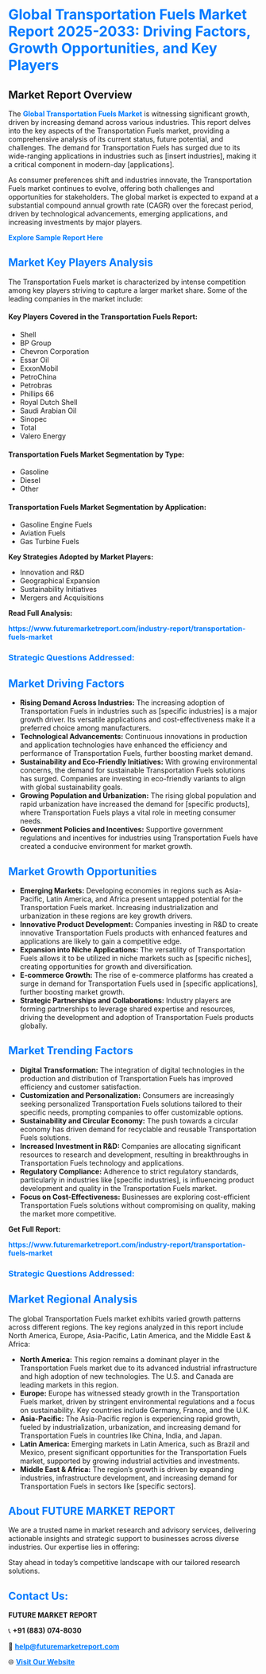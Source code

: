 <h1 style="color: #007BFF;">Global Transportation Fuels Market Report 2025-2033: Driving Factors, Growth Opportunities, and Key Players</h1>

<section id="overview">
<h2>Market Report Overview</h2>
<p>The <a href="https://www.futuremarketreport.com/industry-report/transportation-fuels-market" style="color: #007BFF; text-decoration: none;"><strong>Global Transportation Fuels Market</strong></a> is witnessing significant growth, driven by increasing demand across various industries. This report delves into the key aspects of the Transportation Fuels market, providing a comprehensive analysis of its current status, future potential, and challenges. The demand for Transportation Fuels has surged due to its wide-ranging applications in industries such as [insert industries], making it a critical component in modern-day [applications].</p>
<p>As consumer preferences shift and industries innovate, the Transportation Fuels market continues to evolve, offering both challenges and opportunities for stakeholders. The global market is expected to expand at a substantial compound annual growth rate (CAGR) over the forecast period, driven by technological advancements, emerging applications, and increasing investments by major players.</p>
</section>

<section id="overview">
<p><a href="https://www.futuremarketreport.com/request-sample/reportId=87198" style="color: #007BFF; text-decoration: none;"><strong>Explore Sample Report Here</strong></a></p>
</section>

<section id="key-players">
<h2 style="color: #007BFF;">Market Key Players Analysis</h2>
<p>The Transportation Fuels market is characterized by intense competition among key players striving to capture a larger market share. Some of the leading companies in the market include:</p>
<h4>Key Players Covered in the Transportation Fuels Report:</h4>
<ul><li>Shell</li><li>BP Group</li><li>Chevron Corporation</li><li>Essar Oil</li><li>ExxonMobil</li><li>PetroChina</li><li>Petrobras</li><li>Phillips 66</li><li>Royal Dutch Shell</li><li>Saudi Arabian Oil</li><li>Sinopec</li><li>Total</li><li>Valero Energy</li></ul>
<h4>Transportation Fuels Market Segmentation by Type:</h4>
<ul><li>Gasoline</li><li>Diesel</li><li>Other</li></ul>

<h4>Transportation Fuels Market Segmentation by Application:</h4>
<ul><li>Gasoline Engine Fuels</li><li>Aviation Fuels</li><li>Gas Turbine Fuels</li></ul>
<p><strong>Key Strategies Adopted by Market Players:</strong></p>
<ul>
<li>Innovation and R&D</li>
<li>Geographical Expansion</li>
<li>Sustainability Initiatives</li>
<li>Mergers and Acquisitions</li>
</ul>
</section>

<section>
<p><strong>Read Full Analysis: </strong></p><a href="https://www.futuremarketreport.com/industry-report/transportation-fuels-market" style="color: #007BFF; text-decoration: none;"><strong>https://www.futuremarketreport.com/industry-report/transportation-fuels-market</strong></a>
<h3 style="color: #007BFF;">Strategic Questions Addressed:</h3>
</section>

<section id="driving-factors">
<h2 style="color: #007BFF;">Market Driving Factors</h2>
<ul>
<li><strong>Rising Demand Across Industries:</strong> The increasing adoption of Transportation Fuels in industries such as [specific industries] is a major growth driver. Its versatile applications and cost-effectiveness make it a preferred choice among manufacturers.</li>
<li><strong>Technological Advancements:</strong> Continuous innovations in production and application technologies have enhanced the efficiency and performance of Transportation Fuels, further boosting market demand.</li>
<li><strong>Sustainability and Eco-Friendly Initiatives:</strong> With growing environmental concerns, the demand for sustainable Transportation Fuels solutions has surged. Companies are investing in eco-friendly variants to align with global sustainability goals.</li>
<li><strong>Growing Population and Urbanization:</strong> The rising global population and rapid urbanization have increased the demand for [specific products], where Transportation Fuels plays a vital role in meeting consumer needs.</li>
<li><strong>Government Policies and Incentives:</strong> Supportive government regulations and incentives for industries using Transportation Fuels have created a conducive environment for market growth.</li>
</ul>
</section>

<section id="growth-opportunities">
<h2 style="color: #007BFF;">Market Growth Opportunities</h2>
<ul>
<li><strong>Emerging Markets:</strong> Developing economies in regions such as Asia-Pacific, Latin America, and Africa present untapped potential for the Transportation Fuels market. Increasing industrialization and urbanization in these regions are key growth drivers.</li>
<li><strong>Innovative Product Development:</strong> Companies investing in R&D to create innovative Transportation Fuels products with enhanced features and applications are likely to gain a competitive edge.</li>
<li><strong>Expansion into Niche Applications:</strong> The versatility of Transportation Fuels allows it to be utilized in niche markets such as [specific niches], creating opportunities for growth and diversification.</li>
<li><strong>E-commerce Growth:</strong> The rise of e-commerce platforms has created a surge in demand for Transportation Fuels used in [specific applications], further boosting market growth.</li>
<li><strong>Strategic Partnerships and Collaborations:</strong> Industry players are forming partnerships to leverage shared expertise and resources, driving the development and adoption of Transportation Fuels products globally.</li>
</ul>
</section>

<section id="trending-factors">
<h2 style="color: #007BFF;">Market Trending Factors</h2>
<ul>
<li><strong>Digital Transformation:</strong> The integration of digital technologies in the production and distribution of Transportation Fuels has improved efficiency and customer satisfaction.</li>
<li><strong>Customization and Personalization:</strong> Consumers are increasingly seeking personalized Transportation Fuels solutions tailored to their specific needs, prompting companies to offer customizable options.</li>
<li><strong>Sustainability and Circular Economy:</strong> The push towards a circular economy has driven demand for recyclable and reusable Transportation Fuels solutions.</li>
<li><strong>Increased Investment in R&D:</strong> Companies are allocating significant resources to research and development, resulting in breakthroughs in Transportation Fuels technology and applications.</li>
<li><strong>Regulatory Compliance:</strong> Adherence to strict regulatory standards, particularly in industries like [specific industries], is influencing product development and quality in the Transportation Fuels market.</li>
<li><strong>Focus on Cost-Effectiveness:</strong> Businesses are exploring cost-efficient Transportation Fuels solutions without compromising on quality, making the market more competitive.</li>
</ul>
</section>

<section>
<p><strong>Get Full Report: </strong></p><a href="https://www.futuremarketreport.com/industry-report/transportation-fuels-market" style="color: #007BFF; text-decoration: none;"><strong>https://www.futuremarketreport.com/industry-report/transportation-fuels-market</strong></a>
<h3 style="color: #007BFF;">Strategic Questions Addressed:</h3>
</section>


<section id="regional-analysis">
<h2 style="color: #007BFF;">Market Regional Analysis</h2>
<p>The global Transportation Fuels market exhibits varied growth patterns across different regions. The key regions analyzed in this report include North America, Europe, Asia-Pacific, Latin America, and the Middle East & Africa:</p>
<ul>
<li><strong>North America:</strong> This region remains a dominant player in the Transportation Fuels market due to its advanced industrial infrastructure and high adoption of new technologies. The U.S. and Canada are leading markets in this region.</li>
<li><strong>Europe:</strong> Europe has witnessed steady growth in the Transportation Fuels market, driven by stringent environmental regulations and a focus on sustainability. Key countries include Germany, France, and the U.K.</li>
<li><strong>Asia-Pacific:</strong> The Asia-Pacific region is experiencing rapid growth, fueled by industrialization, urbanization, and increasing demand for Transportation Fuels in countries like China, India, and Japan.</li>
<li><strong>Latin America:</strong> Emerging markets in Latin America, such as Brazil and Mexico, present significant opportunities for the Transportation Fuels market, supported by growing industrial activities and investments.</li>
<li><strong>Middle East & Africa:</strong> The region’s growth is driven by expanding industries, infrastructure development, and increasing demand for Transportation Fuels in sectors like [specific sectors].</li>
</ul>
</section>

<footer>
<h2 style="color: #007BFF;">About FUTURE MARKET REPORT</h2>
<p>We are a trusted name in market research and advisory services, delivering actionable insights and strategic support to businesses across diverse industries. Our expertise lies in offering:</p>

<p>Stay ahead in today’s competitive landscape with our tailored research solutions.</p>

<h2 style="color: #007BFF;">Contact Us:</h2>
<p><strong>FUTURE MARKET REPORT</strong></p>
<p>📞 <strong>+91 (883) 074-8030</strong></p>
<p>📧 <strong><a href="mailto:help@futuremarketreport.com" style="color: #007BFF;">help@futuremarketreport.com</a></strong></p>
<p>🌐 <strong><a href="https://www.futuremarketreport.com/" style="color: #007BFF;">Visit Our Website</a></strong></p>
</footer>